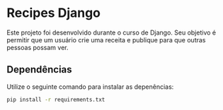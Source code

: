 # Recipes Django
Este projeto foi desenvolvido durante o curso de Django.
Seu objetivo é permitir que um usuário crie uma receita e publique para que outras pessoas possam ver.

## Dependências
Utilize o seguinte comando para instalar as depenências:
```sh
pip install -r requirements.txt
```